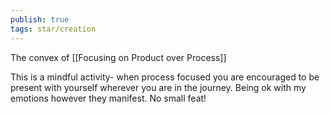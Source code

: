 ```yaml
---
publish: true 
tags: star/creation
---
```

The convex of [[Focusing on Product over Process]]

This is a mindful activity- when process focused you are encouraged to be present with yourself wherever you are in the journey. Being ok with my emotions however they manifest. No small feat!

